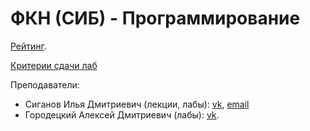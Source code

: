 # ФКН (СИБ) - Программирование

[Рейтинг](https://docs.google.com/spreadsheets/d/1Qfw3-yu0O7lZC4De00_noBP2CFYw4aRTuI6bxg0JmSQ/edit?usp=sharing).

[Критерии сдачи лаб](rules.md)

Преподаватели:

- Сиганов Илья Дмитриевич (лекции, лабы): [vk](https://vk.com/senior_sigan), [email](ilya.siganov@gmail.com)
- Городецкий Алексей Дмитриевич (лабы): [vk](https://vk.com/over64).